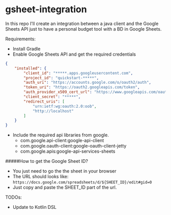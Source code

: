 # gsheet-integration
In this repo I'll create an integration between a java client and the Google Sheets API just to have a personal budget tool with a BD in Google Sheets.

Requirements:
- Install Gradle
- Enable Google Sheets API and get the required credentials
```json
{
    "installed": {
        "client_id": "*****.apps.googleusercontent.com",
        "project_id": "quickstart-*****",
        "auth_uri": "https://accounts.google.com/o/oauth2/auth",
        "token_uri": "https://oauth2.googleapis.com/token",
        "auth_provider_x509_cert_url": "https://www.googleapis.com/oauth2/v1/certs",
        "client_secret": "*****",
        "redirect_uris": [
            "urn:ietf:wg:oauth:2.0:oob",
            "http://localhost"
        ]
    }
}
```
- Include the required api libraries from google.
    - com.google.api-client:google-api-client
    - com.google.oauth-client:google-oauth-client-jetty
    - com.google.apis:google-api-services-sheets
       
#####How to get the Google Sheet ID?
* You just need to go the the sheet in your browser
* The URL should looks like:  
`https://docs.google.com/spreadsheets/d/${SHEET_ID}/edit#gid=0`  
* Just copy and paste the SHEET_ID part of the url.   
       
TODOs:
- Update to Kotlin DSL 